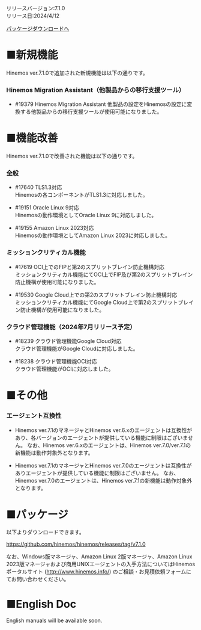 リリースバージョン:7.1.0  
リリース日:2024/4/12

[パッケージダウンロードへ](#packages_710)

# ■新規機能

Hinemos ver.7.1.0で追加された新規機能は以下の通りです。

### Hinemos Migration Assistant（他製品からの移行支援ツール）  
- #19379 Hinemos Migration Assistant
  他製品の設定をHinemosの設定に変換する他製品からの移行支援ツールが使用可能になりました。

# ■機能改善

Hinemos ver.7.1.0で改善された機能は以下の通りです。

### 全般

- #17640 TLS1.3対応  
  Hinemosの各コンポーネントがTLS1.3に対応しました。

- #19151 Oracle Linux 9対応  
  Hinemosの動作環境としてOracle Linux 9に対応しました。

- #19155 Amazon Linux 2023対応  
  Hinemosの動作環境としてAmazon Linux 2023に対応しました。

### ミッションクリティカル機能

- #17619 OCI上でのFIPと第2のスプリットブレイン防止機構対応  
  ミッションクリティカル機能にてOCI上でFIP及び第2のスプリットブレイン防止機構が使用可能になりました。
 
- #19530 Google Cloud上での第2のスプリットブレイン防止機構対応  
  ミッションクリティカル機能にてGoogle Cloud上で第2のスプリットブレイン防止機構が使用可能になりました。

### クラウド管理機能（2024年7月リリース予定）

- #18239 クラウド管理機能Google Cloud対応  
  クラウド管理機能がGoogle Cloudに対応しました。

- #18238 クラウド管理機能OCI対応  
  クラウド管理機能がOCIに対応しました。

# ■その他
### エージェント互換性
- Hinemos ver.7.1のマネージャとHinemos ver.6.xのエージェントは互換性があり、各バージョンのエージェントが提供している機能に制限はございません。
  なお、Hinemos ver.6.xのエージェントは、Hinemos ver.7.0/ver.7.1の新機能は動作対象外となります。

- Hinemos ver.7.1のマネージャとHinemos ver.7.0のエージェントは互換性がありエージェントが提供している機能に制限はございません。
  なお、Hinemos ver.7.0のエージェントは、Hinemos ver.7.1の新機能は動作対象外となります。


# ■パッケージ <a name="packages_710"/>

以下よりダウンロードできます。

https://github.com/hinemos/hinemos/releases/tag/v7.1.0

なお、Windows版マネージャ、Amazon Linux 2版マネージャ、Amazon Linux 2023版マネージャおよび商用UNIXエージェントの入手方法についてはHinemosポータルサイト (http://www.hinemos.info/) のご相談・お見積依頼フォームにてお問い合わせください。

# ■English Doc <a name="eng"/>

English manuals will be available soon.